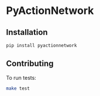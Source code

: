# PyActionNetwork

## Installation

```bash
pip install pyactionnetwork
```

## Contributing

To run tests:

```bash
make test
```
